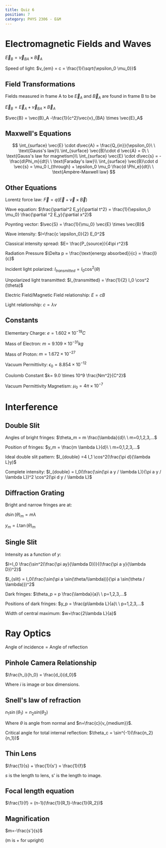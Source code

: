 ```yaml
---
title: Quiz 6
position: 7
category: PHYS 2306 - E&M
---
```


# Electromagnetic Fields and Waves

$\vec{E}_B =\vec{v}_{BA} \times \vec{B}_A$

Speed of light: $v_{em} = c = \frac{1}{\sqrt{\epsilon_0 \mu_0}}$

## Field Transformations

Fields measured in frame A to be $\vec{E}_A$ and $\vec{B}_A$ are found in frame B to be

$\vec{E}_B = \vec{E}_A + \vec{v}_{BA}\times \vec{B}_A$

$\vec{B} = \vec{B}_A -\frac{1}{c^2}\vec{v}_{BA} \times \vec{E}_A$

## Maxwell's Equations

$$
\int_{surface} \vec{E} \cdot d\vec{A} = \frac{Q_{in}}{\epsilon_0}\ \ \text{Gauss's law}\\
\int_{surface} \vec{B}\cdot d \vec{A} = 0\ \ \text{Gauss's law for magnetism}\\
\int_{surface} \vec{E} \cdot d\vec{s} = -\frac{d\Phi_m}{dt}\ \ \text{Faraday's law}\\
\int_{surface} \vec{B}\cdot d \vec{s} = \mu_0 I_{through} + \epsilon_0 \mu_0 \frac{d \Phi_e}{dt}\ \ \text{Ampère-Maxwell law}
$$

## Other Equations

Lorentz force law: $\vec{F} = q(\vec{E} + \vec{v} \times \vec{B})$

Wave equation: $\frac{\partial^2 E_y}{\partial t^2} = \frac{1}{\epsilon_0 \mu_0} \frac{\partial ^2 E_y}{\partial x^2}$

Poynting vector: $\vec{S} = \frac{1}{\mu_0} \vec{E} \times \vec{B}$

Wave intensity: $I=\frac{c \epsilon_0}{2} E_0^2$

Classical intensity spread: $E= \frac{P_{source}}{4\pi r^2}$

Radiation Pressure  $\Delta p = \frac{\text{energy absorbed}}{c} = \frac{I}{c}$

Incident light polarized: $I_{transmitted} = I_0 \cos^2(\theta)$

Unpolarized light transmitted: $I_{transmitted} = \frac{1}{2} I_0 \cos^2 (\theta)$

Electric Field/Magnetic Field relationship: $E=cB$

Light relationship: $c=\lambda v$

## Constants

Elementary Charge: $e=1.602 \times 10^{-19}C$

Mass of Electron: $m = 9.109 \times 10^{-31} kg$

Mass of Proton: $m=1.672 \times 10^{-27}$

Vacuum Permittivity: $\epsilon_0 = 8.854\times 10^{-12}$

Coulomb Constant $k= 9.0 \times 10^9 \frac{Nm^2}{C^2}$

Vacuum Permittivity Magnetism: $\mu_0 = 4\pi \times 10^{-7}$

# Interference

## Double Slit

Angles of bright fringes: $\theta_m = m \frac{\lambda}{d}\ \ m=0,1,2,3,...$

Position of fringes: $y_m = \frac{m \lambda L}{d}\ \ m=0,1,2,3,...$

Ideal double slit pattern: $I_{double} =4 I_1 \cos^2(\frac{\pi d}{\lambda L}y)$

Complete intensity: $I_{double} = I_0(\frac{\sin(\pi a y / \lambda L)}{\pi a y / \lambda L})^2 \cos^2(\pi d y / \lambda L)$

## Diffraction Grating

Bright and narrow fringes are at:

$d \sin(\theta)_m = m\lambda$

$y_m = L \tan(\theta)_m$

## Single Slit

Intensity as a function of *y*:

$I=I_0 \frac{\sin^2(\frac{\pi ay}{\lambda D})}{(\frac{\pi a y}{\lambda D})^2}$

$I_{slit} = I_0(\frac{\sin(\pi a \sin(\theta/\lambda))}{\pi a \sin(\theta / \lambda)})^2$

Dark fringes: $\theta_p = p \frac{\lambda}{a}\ \ p=1,2,3,...$

Positions of dark fringes: $y_p = \frac{p\lambda L}{a}\ \ p=1,2,3,...$

Width of central maximum: $w=\frac{2\lambda L}{a}$

# Ray Optics

$\text{Angle of incidence} = \text{Angle of reflection}$

## Pinhole Camera Relationship

$\frac{h_i}{h_0} = \frac{d_i}{d_0}$

Where *i* is image or box dimensions.

## Snell's law of refraction

$n_1 \sin(\theta_1) = n_2 sin(\theta_2)$

Where $\theta$ is angle from normal and $n=\frac{c}{v_{medium}}$.

Critical angle for total internal reflection: $\theta_c = \sin^{-1}(\frac{n_2}{n_1})$

## Thin Lens

$\frac{1}{s} + \frac{1}{s'} = \frac{1}{f}$

*s* is the length to lens, s' is the length to image.

## Focal length equation

$\frac{1}{f} = (n-1)(\frac{1}{R_1}-\frac{1}{R_2})$

## Magnification

$m=-\frac{s'}{s}$

(m is + for upright)

